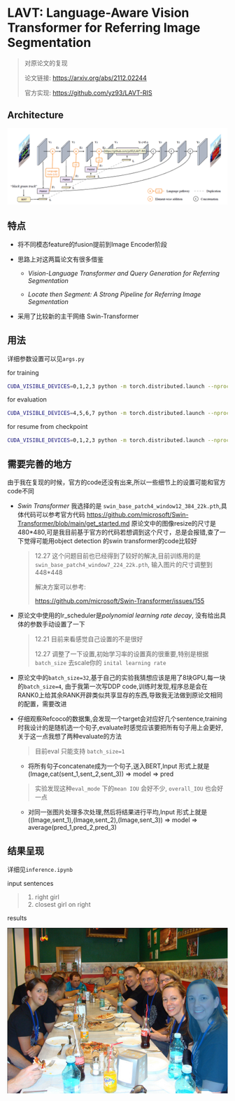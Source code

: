 # LAVT: Language-Aware Vision Transformer for Referring Image Segmentation

> 对原论文的复现
>
> 论文链接: https://arxiv.org/abs/2112.02244
>
> 官方实现: https://github.com/yz93/LAVT-RIS 

## Architecture
![](./image/LAVT.png)

## 特点
* 将不同模态feature的fusion提前到Image Encoder阶段
* 思路上对这两篇论文有很多借鉴
  
  * *Vision-Language Transformer and Query Generation for Referring Segmentation*
    
  
  * *Locate then Segment: A Strong Pipeline for Referring Image Segmentation*
    
* 采用了比较新的主干网络 Swin-Transformer

## 用法
详细参数设置可以见`args.py`

for training

```sh
CUDA_VISIBLE_DEVICES=0,1,2,3 python -m torch.distributed.launch --nproc_per_node 4 --master_port 12345 main.py --batch_size 2 --cfg_file configs/swin_base_patch4_window7_224.yaml --size 448
```

for evaluation

```sh
CUDA_VISIBLE_DEVICES=4,5,6,7 python -m torch.distributed.launch --nproc_per_node 4 --master_port 23458 main.py --size 448 --batch_size 1 --resume --eval --type val --eval_mode cat --pretrain ckpt_448_epoch_20.pth --cfg_file configs/swin_base_patch4_window7_224.yaml
```

for resume from checkpoint

```sh
CUDA_VISIBLE_DEVICES=0,1,2,3 python -m torch.distributed.launch --nproc_per_node 4 --master_port 12346 main.py --batch_size 2 --cfg_file configs/swin_base_patch4_window7_224.yaml --size 448 --resume --pretrain ckpt_448_epoch_10.pth
```


## 需要完善的地方

由于我在复现的时候，官方的code还没有出来,所以一些细节上的设置可能和官方code不同

* *Swin Transformer* 我选择的是 `swin_base_patch4_window12_384_22k.pth`,具体代码可以参考官方代码 https://github.com/microsoft/Swin-Transformer/blob/main/get_started.md 原论文中的图像resize的尺寸是480*480,可是我目前基于官方的代码若想调到这个尺寸，总是会报错,查了一下觉得可能用object detection 的swin transformer的code比较好
  > 12.27 这个问题目前也已经得到了较好的解决,目前训练用的是 `swin_base_patch4_window7_224_22k.pth`, 输入图片的尺寸调整到448*448 
  >
  > 解决方案可以参考:
  > 
  > https://github.com/microsoft/Swin-Transformer/issues/155
  

* 原论文中使用的lr_scheduler是*polynomial learning rate decay*, 没有给出具体的参数手动设置了一下
  > 12.21 目前来看感觉自己设置的不是很好
  >
  > 12.27 调整了一下设置,初始学习率的设置真的很重要,特别是根据`batch_size` 去scale你的 `inital learning rate`

* 原论文中的`batch_size=32`,基于自己的实验我猜想应该是用了8块GPU,每一块的`batch_size=4`, 由于我第一次写DDP code,训练时发现,程序总是会在RANK0上给其余RANK开辟类似共享显存的东西,导致我无法做到原论文相同的配置，需要改进

* 仔细观察Refcoco的数据集,会发现一个target会对应好几个sentence,training时我设计的是随机选一个句子,evaluate时感觉应该要把所有句子用上会更好,关于这一点我想了两种evaluate的方法
  > 目前eval 只能支持 `batch_size=1`
  * 将所有句子concatenate成为一个句子,送入BERT,Input 形式上就是(Image,cat(sent_1,sent_2,sent_3)) => model => pred
  > 实验发现这种`eval_mode` 下的`mean IOU` 会好不少, `overall_IOU` 也会好一点
  * 对同一张图片处理多次处理,然后将结果进行平均,Input 形式上就是 ((Image,sent_1),(Image,sent_2),(Image,sent_3)) => model => average(pred_1,pred_2,pred_3)

## 结果呈现

详细见`inference.ipynb`

input sentences
> 1. right girl
> 2. closest girl on right

results

![](./image/res(1).png)

